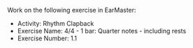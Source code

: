 Work on the following exercise in EarMaster:
- Activity: Rhythm Clapback
- Exercise Name: 4/4 - 1 bar: Quarter notes - including rests
- Exercise Number: 1.1

